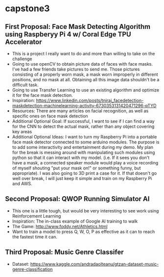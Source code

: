# capstone3

## First Proposal: Face Mask Detecting Algorithm using Raspberyy Pi 4 w/ Coral Edge TPU Accelerator
* This is a project I really want to do and more than willing to take on the challenge
* Going to use openCV to obtain picture data of faces with face masks. I've had a few friends take pictures to send me. Those pictures consisting of a properly worn mask, a mask worn improperly in different positions, and no mask at all. Obtaining all this image data shouldn't be a difficult task.
* Going to use Transfer Learning to use an existing algorithm and optimize it for the face mask detection.
* Inspiration: https://www.linkedin.com/posts/tniraj_facedetection-maskdetection-machinelearning-activity-6730353131420471296-pTYD
* Resources: There are many articles on facial recognition, as well as specific ones on face mask detection
* Additional Optional Goal: If successful, I want to see if I can find a way for the CNN to detect the actual mask, rather than any object covering key areas
* Additional Optional Ideas: I want to turn my Raspberry Pi into a portable face mask detector connected to some arduino modules. The purpose is to add some interactivity and entertainment during my demo. My plan for the break is messing around with manipulating such modules using python so that it can interact with my model. (i.e. If it sees you don't have a mask, a connected speaker module would play a voice recording of myself shouting "put your mask on!" or something funny, but appropriate). I was also going to 3D print a case for it. If that doesn't go well over break, I will just keep it simple and train on my Raspberry Pi and AWS.


## Second Proposal: QWOP Running Simulator AI
* This one is a little tough, but would be very interesting to see work using Reinforcement Learning
* Inspiration: The in-class example of Google AI training to walk
* The Game: http://www.foddy.net/Athletics.html
* Want to train a model to press Q, W, O, P as effective as it can to reach the fastest time it can.


## Third Proposal: Music Genre Classifer
* Dataset: https://www.kaggle.com/andradaolteanu/gtzan-dataset-music-genre-classification
